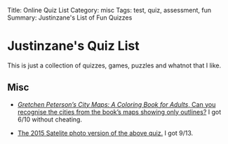 Title: Online Quiz List
Category: misc
Tags: test, quiz, assessment, fun
Summary: Justinzane's List of Fun Quizzes

# Justinzane's Quiz List

This is just a collection of quizzes, games, puzzles and whatnot that I like.

## Misc

- [*Gretchen Peterson’s City Maps: A Coloring Book for Adults*, Can you recognise the cities from the book’s maps showing only outlines?](http://www.theguardian.com/cities/2016/may/31/quiz-can-you-identify-the-city-from-the-blank-street-map) I got 6/10 without cheating.

- [The 2015 Satelite photo version of the above quiz.](http://www.theguardian.com/cities/2015/sep/30/identify-world-cities-street-plans-quiz) I got 9/13.
